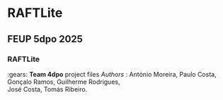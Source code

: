 # RAFTLite
## FEUP 5dpo 2025
### RAFTLite

 :gears: **Team 4dpo** project files
 _Authors_ : António Moreira, Paulo Costa,\
             Gonçalo Ramos, Guilherme Rodrigues,\
             José Costa, Tomás Ribeiro.
  
